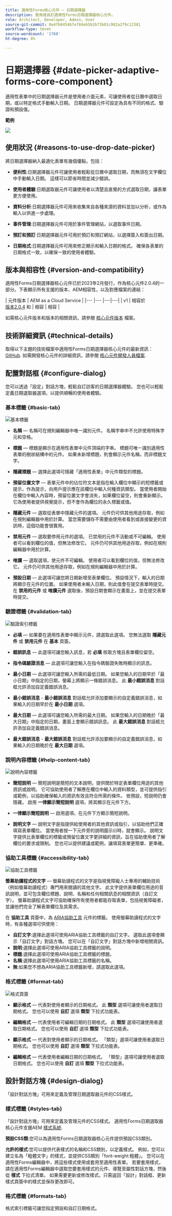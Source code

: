 ```yaml
---
title: 適用性Forms核心元件 — 日期選擇器
description: 使用或自訂適用性Forms日期選擇器核心元件。
role: Architect, Developer, Admin, User
source-git-commit: 0e4fb8454b7ef84eb5b1b73b01c982a2f9c12381
workflow-type: tm+mt
source-wordcount: '1760'
ht-degree: 0%

---
```



# 日期選擇器 {#date-picker-adaptive-forms-core-component}

適用性表單中的日期選擇器元件是使用者介面元素，可讓使用者從日曆中選取日期，或以特定格式手動輸入日期。 日期選擇器元件可設定為具有不同的格式、驗證和預設值。

**範例**

![](/help/adaptive-forms/assets/date-picker.png)

## 使用狀況 {#reasons-to-use-drop-date-picker}

將日期選擇器納入最適化表單有幾個優點，包括：

* **便利性**:日期選擇器元件可讓使用者輕鬆從日曆中選取日期，而無須在文字欄位中手動輸入日期。 這樣可以節省時間並減少錯誤。

* **使用者體驗**:日期選取器元件可讓使用者以清楚且直覺的方式選取日期，讓表單更方便使用。

* **資料分析**:日期選擇器元件可用來收集來自各種來源的資料並加以分析，或作為輸入以供進一步處理。

* **事件管理**:日期選擇器元件可用於事件管理網站，以選取事件日期。

* **預訂和預訂**:日期選擇器元件可用於預訂和預訂網站，以選擇簽入和簽出日期。

* **日期格式**:日期選擇器元件可用來修正顯示和輸入日期的格式。 確保各表單的日期格式一致，以確保一致的使用者體驗。

## 版本與相容性 {#version-and-compatibility}

適用性Forms日期選擇器核心元件已於2023年2月發行，作為核心元件2.0.4的一部分。下表顯示所有支援的版本、AEM相容性，以及對應檔案的連結：

| 元件版本 | AEM as a Cloud Service  |
|--- |--- |---|---|
| v1 | 相容於<br>[版本2.0.4](/help/versions.md) 和 | 相容 | 相容 |

如需核心元件版本和版本的相關資訊，請參閱 [核心元件版本](/help/versions.md) 檔案。

<!-- ## Sample Component Output {#sample-component-output}

To experience the Accordion Component as well as see examples of its configuration options as well as HTML and JSON output, visit the [Component Library](https://adobe.com/go/aem_cmp_library_accordion). -->


## 技術詳細資訊 {#technical-details}

取得以下主題的技術檔案中適用性Forms日期選擇器核心元件的最新資訊： [GitHub](https://github.com/adobe/aem-core-forms-components/tree/master/ui.af.apps/src/main/content/jcr_root/apps/core/fd/components/form/datepicker/v1/datepicker). 如需開發核心元件的詳細資訊，請參閱 [核心元件開發人員檔案](/help/developing/overview.md).

## 配置對話框 {#configure-dialog}

您可以透過「設定」對話方塊，輕鬆自訂訪客的日期選擇器體驗。 您也可以輕鬆定義日期選取器選項，以提供順暢的使用者體驗。

### 基本標籤 {#basic-tab}

![基本標籤](/help/adaptive-forms/assets/datepicker_basictab.png)

* **名稱**  — 名稱可在規則編輯器中唯一識別元件。 名稱字串中不允許使用特殊字元和空格。

* **標題**  — 標題是顯示在適用性表單中元件頂端的字串。 標題可唯一識別適用性表單的樹狀結構中的元件。 如果未新增標題，則會顯示元件名稱，而非標題文字。

* **隱藏標題**  — 選擇此選項可隱藏「適用性表單」中元件類型的標題。

* **預留位置文字**  — 表單元件中的佔位符文本是指在輸入欄位中顯示的短標籤或提示，作為提示，向用戶提示應在該欄位中輸入何種資訊類型。 當使用者開始在欄位中輸入內容時，預留位置文字會消失，如果欄位留空，則會重新顯示。 它為使用者提供視覺提示，但不會作為欄位的永久標籤或值。

* **隱藏元件**  — 選取從表單中隱藏元件的選項。 元件仍可供其他用途存取，例如在規則編輯器中用於計算。 當您需要儲存不需要由使用者看到或直接變更的資訊時，這個功能會很實用。
* **禁用元件**  — 選取要停用元件的選項。 已禁用的元件不活動或不可編輯。 使用者可以看到欄位的值，但無法修改它。 元件仍可供其他用途存取，例如在規則編輯器中用於計算。
* **唯讀**  — 選取選項，使元件不可編輯。 使用者可以看到欄位的值，但無法修改它。 元件仍可供其他用途存取，例如在規則編輯器中用於計算。
* **預設日期**  — 此選項可讓您將日期新增至表單欄位。 預設情況下，輸入的日期將顯示在元件的位置。 如果使用者未輸入日期，則此值會在提交表單時提交。 在 **禁用的元件** 或 **唯讀元件** 選取後，預設日期會顯示在畫面上，並在提交表單時提交。


### 驗證標籤 {#validation-tab}

![驗證索引標籤](/help/adaptive-forms/assets/datepicker_validation.png)

* **必填**  — 如果要在適用性表單中顯示元件，請選取此選項。 您無法選取 **隱藏元件** 或 **禁用元件** 在 **基本** 頁簽。

* **錯誤訊息**  — 此選項可讓您輸入訊息，若 **必填** 核取方塊且表單欄位留空。

* **指令碼驗證消息**  — 此選項可讓您輸入在指令碼驗證失敗時顯示的訊息。

* **最小日期**  — 此選項可讓您輸入所需的最低日期。 如果您輸入的日期早於「最小日期」中指定的日期，螢幕上將顯示一條錯誤消息。 此 **最小錯誤消息** 對話框允許添加自定義錯誤消息。

* **最小錯誤消息** - **最小錯誤消息** 對話框允許添加要顯示的自定義錯誤消息，如果輸入的日期早於在 **最小日期** 選項。

* **最大日期**  — 此選項可讓您輸入所需的最大日期。 如果您輸入的日期晚於「最大日期」中指定的日期，畫面上會顯示錯誤訊息。 此 **最大錯誤消息** 對話框允許添加自定義錯誤消息。

* **最大錯誤消息** - **最大錯誤消息** 對話框允許添加要顯示的自定義錯誤消息，如果輸入的日期晚於在 **最大日期** 選項。


### 說明內容標籤 {#help-content-tab}

![說明內容標籤](/help/adaptive-forms/assets/datepicker_helptab.png)

* **簡短說明**  — 簡短說明是簡短的文本說明，提供關於特定表單欄位用途的其他資訊或說明。 它可協助使用者了解應在欄位中輸入的資料類型，並可提供指引或範例，以協助確保輸入的資訊有效且符合所需的條件。 依預設，短說明仍會隱藏。 啟用 **一律顯示簡短說明** 選項，將其顯示在元件下方。

* **一律顯示簡短說明** — 啟用選項，在元件下方顯示簡短說明。

* **說明文字**  — 說明文字是指提供給使用者的其他資訊或指引，以協助他們正確填寫表單欄位。 當使用者按一下元件旁的說明圖示(i)時，就會顯示。 說明文字提供比表單欄位的標籤或預留位置文字更詳細的資訊，旨在協助使用者了解欄位的要求或限制。 您也可以提供建議或範例，讓填寫表單更簡單、更準確。


### 協助工具標籤 {#accessibility-tab}

![協助工具標籤](/help/adaptive-forms/assets/datepicker_accessibilitytab.png)

**螢幕助讀程式的文字**  — 螢幕助讀程式的文字是指視覺障礙人士專用的輔助技術（例如螢幕助讀程式）專門用來閱讀的其他文字。 此文字提供表單欄位用途的音訊說明，並可包含欄位標題、說明、名稱和任何相關訊息的相關資訊（自訂文字）。 螢幕助讀程式文字可協助確保所有使用者都能存取表單，包括視覺障礙者，並讓他們完全了解表單欄位及其需求。

在 **協助工具** 頁簽中，為 [ARIA協助工具](https://www.w3.org/WAI/standards-guidelines/aria/) 元件的標籤。 使用螢幕助讀程式的文字時，有各種選項可供使用：

* **自訂文字**:選擇此選項可使用ARIA協助工具標籤的自訂文字。 選取此選項會顯示「自訂文字」對話方塊。 您可以在「自訂文字」對話方塊中新增相關資訊。
* **說明**:選擇此選項可使用ARIA協助工具標籤的說明。
* **標題**:選擇此選項可使用ARIA協助工具標籤的標題。
* **名稱**:選擇此選項可使用ARIA協助工具標籤的名稱。
* **無**:如果您不想為ARIA協助工具標籤新增，請選取此選項。


### 格式標籤 {#format-tab}

![格式頁簽](/help/adaptive-forms/assets/datepicker_formattab.png)

* **顯示格式**  — 代表對使用者顯示的日期格式。 此 **類型** 選項可讓使用者選取日期格式。 您也可以使用 **自訂** 選項 **類型** 下拉式功能表。

* **編輯格式**  — 代表使用者可編輯日期的日期格式。 此 **類型** 選項可讓使用者選取日期格式。 您也可以使用 **自訂** 選項 **類型** 下拉式功能表。

* **顯示格式**  — 代表對使用者顯示的日期格式。 「類型」選項可讓使用者選取日期格式。 您也可以使用 **自訂** 選項 **類型** 下拉式功能表。

* **編輯格式**  — 代表使用者編輯日期的日期格式。 「類型」選項可讓使用者選取日期格式。 您也可以使用 **自訂** 選項 **類型** 下拉式功能表。

## 設計對話方塊 {#design-dialog}

「設計對話方塊」可用來定義及管理日期選取器元件的CSS樣式。


### 樣式標籤 {#styles-tab}

「設計對話方塊」可用來定義及管理元件的CSS樣式。 適用性Forms日期選取器核心元件支援AEM [樣式系統](/help/get-started/authoring.md#component-styling).

**預設CSS類**:您可以為適用性Forms日期選取器核心元件提供預設CSS類別。

**允許的樣式**:您可以提供代表樣式的名稱和CSS類別，以定義樣式。 例如，您可以建立名為「粗體文字」的樣式，並提供CSS類別「font-weight:粗體」。 您可以在適用性Forms編輯器中，將這些樣式使用或套用至適用性表單。 若要套用樣式，請在適用性Forms編輯器中選取您要套用樣式的元件、導覽至屬性對話方塊，然後從 **樣式** 下拉式清單。 如果需要更新或修改樣式，只需返回「設計」對話框、更新樣式頁簽中的樣式並保存更改即可。

### 格式標籤 {#formats-tab}

格式索引標籤可讓您指定預設和自訂日期格式。